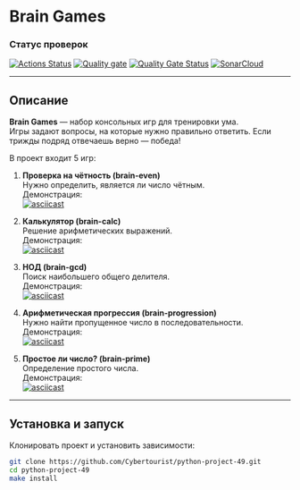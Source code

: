 # Brain Games

### Статус проверок
[![Actions Status](https://github.com/Cybertourist/python-project-49/actions/workflows/hexlet-check.yml/badge.svg)](https://github.com/Cybertourist/python-project-49/actions)
[![Quality gate](https://sonarcloud.io/api/project_badges/quality_gate?project=Cybertourist_python-project-49)](https://sonarcloud.io/summary/new_code?id=Cybertourist_python-project-49)
[![Quality Gate Status](https://sonarcloud.io/api/project_badges/measure?project=Cybertourist_python-project-49&metric=alert_status)](https://sonarcloud.io/summary/new_code?id=Cybertourist_python-project-49)
[![SonarCloud](https://sonarcloud.io/images/project_badges/sonarcloud-light.svg)](https://sonarcloud.io/summary/new_code?id=Cybertourist_python-project-49)

---

## Описание
**Brain Games** — набор консольных игр для тренировки ума.  
Игры задают вопросы, на которые нужно правильно ответить. Если трижды подряд отвечаешь верно — победа!  

В проект входит 5 игр:

1. **Проверка на чётность (brain-even)**  
   Нужно определить, является ли число чётным.  
   Демонстрация:  
   [![asciicast](https://asciinema.org/a/bfMTs8XcbtSFUxhgWW40nozpg.svg)](https://asciinema.org/a/bfMTs8XcbtSFUxhgWW40nozpg)

2. **Калькулятор (brain-calc)**  
   Решение арифметических выражений.  
   Демонстрация:  
   [![asciicast](https://asciinema.org/a/WANIxldzPbaxdP4zdmLR4lhJq.svg)](https://asciinema.org/a/WANIxldzPbaxdP4zdmLR4lhJq)

3. **НОД (brain-gcd)**  
   Поиск наибольшего общего делителя.  
   Демонстрация:  
   [![asciicast](https://asciinema.org/a/Mk4Hidhj2H87tMpnRtHedACtq.svg)](https://asciinema.org/a/Mk4Hidhj2H87tMpnRtHedACtq)

4. **Арифметическая прогрессия (brain-progression)**  
   Нужно найти пропущенное число в последовательности.  
   Демонстрация:  
   [![asciicast](https://asciinema.org/a/aUHlBLakc1zorrSFS74J6tPcD.svg)](https://asciinema.org/a/aUHlBLakc1zorrSFS74J6tPcD)

5. **Простое ли число? (brain-prime)**  
   Определение простого числа.  
   Демонстрация:  
   [![asciicast](https://asciinema.org/a/Ahuh27wqjtJmfmJbniVKibs9D.svg)](https://asciinema.org/a/Ahuh27wqjtJmfmJbniVKibs9D)

---

## Установка и запуск
Клонировать проект и установить зависимости:
```bash
git clone https://github.com/Cybertourist/python-project-49.git
cd python-project-49
make install 
